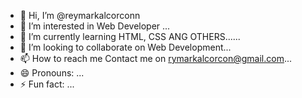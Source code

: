 - 👋 Hi, I’m @reymarkalcorconn
- 👀 I’m interested in Web Developer ...
- 🌱 I’m currently learning HTML, CSS ANG OTHERS......
- 💞️ I’m looking to collaborate on Web Development...
- 📫 How to reach me Contact me on rymarkalcorcon@gmail.com...
- 😄 Pronouns: ...
- ⚡ Fun fact: ...

<!---
reymarkalcorconn/reymarkalcorconn is a ✨ special ✨ repository because its `README.md` (this file) appears on your GitHub profile.
You can click the Preview link to take a look at your changes.
--->
